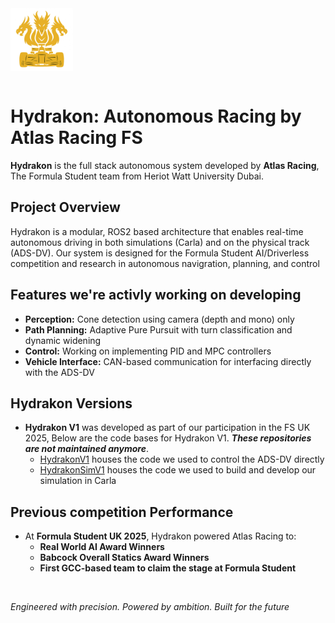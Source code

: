 <div style="display: flex; align-items: center;">
  <img src="images/HydrakonNoBGOrche.png" alt="Hydrakon Logo" width="100" />
</div>

<!-- <div align="center">
  <table width="100%">
    <tr>
      <td width="33.3%">
        <img src="images/hydrakonteam.jpg" alt="Sensor Fusion" style="width: 100%; max-width: 100%; height: auto;" />
      </td>
      <td width="33.3%">
        <img src="images/atlas.png" alt="Planning & Control" style="width: 100%; max-width: 100%; height: auto;" />
      </td>
      <td width="33.3%">
        <img src="images/ads-dv.png" alt="Simulation" style="width: 100%; max-width: 100%; height: auto;" />
      </td>
    </tr>
    <tr>
      <td align="center"><strong>FS-AI 2025</strong></td>
      <td align="center"><strong>Atlas Racing</strong></td>
      <td align="center"><strong>ADS-DV Feed</strong></td>
    </tr>
  </table>
</div> -->

<br>

# Hydrakon: Autonomous Racing by Atlas Racing FS

**Hydrakon** is the full stack autonomous system developed by **Atlas Racing**, The Formula Student team from Heriot Watt University Dubai. 

## Project Overview
Hydrakon is a modular, ROS2 based architecture that enables real-time autonomous driving in both simulations (Carla) and on the physical track (ADS-DV). Our system is designed for the Formula Student AI/Driverless competition and research in autonomous navigration, planning, and control

## Features we're activly working on developing
- **Perception:** Cone detection using camera (depth and mono) only
- **Path Planning:** Adaptive Pure Pursuit with turn classification and dynamic widening
- **Control:** Working on implementing PID and MPC controllers
- **Vehicle Interface:** CAN-based communication for interfacing directly with the ADS-DV

## Hydrakon Versions
- **Hydrakon V1** was developed as part of our participation in the FS UK 2025, Below are the code bases for Hydrakon V1. ***These repositories are not maintained anymore***.
    - [HydrakonV1](https://github.com/FS-AI-HWUD/HydrakonV1) houses the code we used to control the ADS-DV directly
    - [HydrakonSimV1](https://github.com/FS-AI-HWUD/HydrakonSimV1) houses the code we used to build and develop our simulation in Carla

## Previous competition Performance
- At **Formula Student UK 2025**, Hydrakon powered Atlas Racing to:
    - **Real World AI Award Winners**
    - **Babcock Overall Statics Award Winners**
    - **First GCC-based team to claim the stage at Formula Student**

<br>

*Engineered with precision. Powered by ambition. Built for the future*

